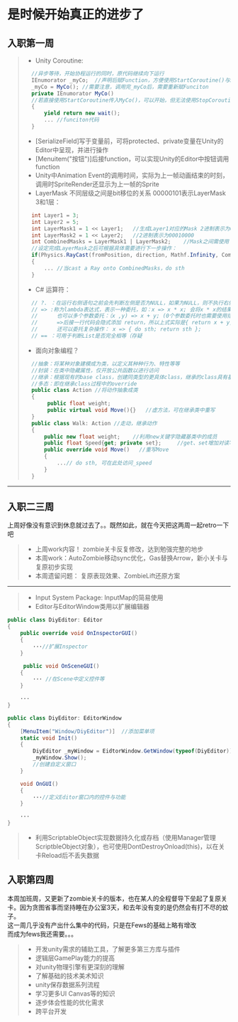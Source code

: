 # 是时候开始真正的进步了
## 入职第一周
> - Unity Coroutine: 
> ```C#
>   //异步等待，开始协程运行的同时，原代码继续向下运行
>   IEnumorator _myCo;  //声明后赋Function，方便使用StartCoroutine()与StopCoroutine()控制
>   _myCo = MyCo(); //需要注意，调用完_myCo后，需要重新赋Funciton
>   private IEnumorator MyCo()
>   //若直接使用StartCoroutine传入MyCo()，可以开始，但无法使用StopCoroutine停止协程，因为无法找到明确的对象
>   {
>       yield return new wait();
>       ... //funciton代码
>   }
> ```
> - [SerializeField]写于变量前，可将protected、private变量在Unity的Editor中呈现，并进行操作 
> - [Menuitem("按钮")]后接function，可以实现Unity的Editor中按钮调用function 
> - Unity中Animation Event的调用时间，实际为上一帧动画结束的时刻，调用时SpriteRender还显示为上一帧的Sprite 
> - LayerMask 不同层级之间是bit移位的关系 00000101表示LayerMask 3和1层：
> ```C#
>   int Layer1 = 3;
>   int Layer2 = 5;
>   int LayerMask1 = 1 << Layer1;   //生成Layer1对应的Mask 2进制表示为00000100
>   int LayerMask2 = 1 << Layer2;   //2进制表示为00010000
>   int CombinedMasks = LayerMask1 | LayerMask2;    //Mask之间需使用 或(or)运算
>   //设定完成LayerMask之后可根据具体需要进行下一步操作：
>   if(Physics.RayCast(fromPosition, direction, Mathf.Infinity, CombinedMasks))
>   {
>       ... //当cast a Ray onto CombinedMasks，do sth
>   }
> ```
> - C# 运算符：
> ```C#
>   // ?. ：在运行右侧语句之前会先判断左侧是否为NULL，如果为NULL，则不执行右侧
>   // => :称为lambda表达式，表示一种委托，如：x => x * x; 会将x * x的结果返回给 X
>   //      也可以多个参数委托：（x ,y) => x + y; (0个参数委托时也需要使用括号：()=>)
>   //      =>后接一行代码会隐式添加 return，所以上式实际是{ return x + y;}
>   //      还可以委托复杂操作： x => { do sth; return sth }; 
>   // == ：可用于判断List是否完全相等（存疑
> ```
> - 面向对象编程？
> ```C#
>   //抽象：将某种对象建模成为类，以定义其种种行为、特性等等
>   //封装：在类中隐藏属性，仅开放公共函数以进行访问
>   //继承：根据现有的base class，创建同类型的更具体class，继承的class具有基类行为、特性（可override）
>   //多态：即在继承class过程中的override
>   public class Action //将动作抽象成类
>   {
>        public float weight;
>        public virtual void Move(){}   //虚方法，可在继承类中重写
>   }
>   public class Walk: Action //走动，继承动作
>   {
>       public new float weight;    //利用new关键字隐藏基类中的成员
>       public float Speed{get; private set};     //get、set增加对读写的控制(暂不甚解)
>       public override void Move()   //重写Move
>       {
>           ...// do sth, 可在此处访问_speed
>       }
>   }
> ```
---
## 入职二三周
上周好像没有意识到休息就过去了。。既然如此，就在今天把这两周一起retro一下吧 
> - 上周work内容！ zombie关卡反复修改，达到勉强完整的地步 
> - 本周work：AutoZombie移动sync优化，Gas替换Arrow，新小关卡与复原初步实现 
> - 本周遗留问题： 复原表现效果、ZombieLift还原方案 
--- 
> - Input System Package: InputMap的简易使用 
> - Editor与EditorWindow类用以扩展编辑器 
```C#
public class DiyEditor: Editor
{
    public override void OnInspectorGUI()
    {
        ···//扩展Inspector
    }

     public void OnSceneGUI()
    {
        ··· //在Scene中定义控件等
    }

    ···
}

public class DiyEditor: EditorWindow
{
    [MenuItem("Window/DiyEditor")]  //添加菜单项
    static void Init()
    {
        DiyEditor _myWindow = EidtorWindow.GetWindow(typeof(DiyEditor));
        _myWindow.Show();
        //创建自定义窗口
    }

    void OnGUI()
    {
        ···//定义Editor窗口内的控件与功能
    }

    ···
}
```
> - 利用ScriptableObject实现数据持久化或存档（使用Manager管理ScriptbleObject对象），也可使用DontDestroyOnload(this)，以在关卡Reload后不丢失数据 
## 入职第四周
本周加班周，又更新了zombie关卡的版本，也在某人的全程督导下垒起了复原关卡。因为贪图省事而坚持睡在办公室3天，和去年没有变的是仍然会有打不尽的蚊子。  
这一周几乎没有产出什么集中的代码，只是在Fews的基础上略有增改  
而成为fews我还需要。。。
> - 开发unity需求的辅助工具，了解更多第三方库与插件
> - 逻辑层GamePlay能力的提高
> - 对unity物理引擎有更深刻的理解
> - 了解基础的技术美术知识
> - unity保存数据系列流程
> - 学习更多UI Canvas等的知识
> - 逐步体会性能的优化需求
> - 跨平台开发